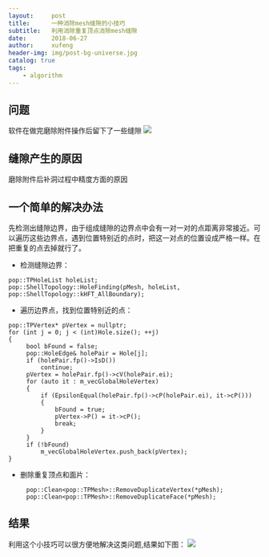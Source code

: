 ```yaml
---
layout:     post
title:      一种消除mesh缝隙的小技巧
subtitle:   利用消除重复顶点消除mesh缝隙
date:       2018-06-27
author:     xufeng
header-img: img/post-bg-universe.jpg
catalog: true
tags:
    - algorithm
---
```



## 问题

软件在做完磨除附件操作后留下了一些缝隙
![](http://pajs0sgzt.bkt.clouddn.com/%E6%B6%88%E9%99%A4%E7%BC%9D%E9%9A%99_1.png)

## 缝隙产生的原因
磨除附件后补洞过程中精度方面的原因


## 一个简单的解决办法
先检测出缝隙边界，由于组成缝隙的边界点中会有一对一对的点距离非常接近。可以遍历这些边界点，遇到位置特别近的点时，把这一对点的位置设成严格一样。在把重复的点去掉就行了。

- 检测缝隙边界：
```objc
pop::TPHoleList holeList;
pop::ShellTopology::HoleFinding(pMesh, holeList, pop::ShellTopology::kHFT_AllBoundary);
```

- 遍历边界点，找到位置特别近的点：
```objc
pop::TPVertex* pVertex = nullptr;
for (int j = 0; j < (int)Hole.size(); ++j)
{
	 bool bFound = false;
	 pop::HoleEdge& holePair = Hole[j];
	 if (holePair.fp()->IsD())
		 continue;
	 pVertex = holePair.fp()->cV(holePair.ei);
	 for (auto it : m_vecGlobalHoleVertex)
	 {
		 if (EpsilonEqual(holePair.fp()->cP(holePair.ei), it->cP()))
		 {
			 bFound = true;
			 pVertex->P() = it->cP();
			 break;
		 }
	 }
	 if (!bFound)
		 m_vecGlobalHoleVertex.push_back(pVertex);
}
```

- 删除重复顶点和面片：
```objc
	 pop::Clean<pop::TPMesh>::RemoveDuplicateVertex(*pMesh);
	 pop::Clean<pop::TPMesh>::RemoveDuplicateFace(*pMesh);
```

## 结果
利用这个小技巧可以很方便地解决这类问题,结果如下图：
![](http://pajs0sgzt.bkt.clouddn.com/%E6%B6%88%E9%99%A4%E7%BC%9D%E9%9A%99_%E8%A7%A3%E5%86%B3%E5%90%8E.png)

